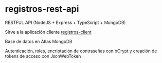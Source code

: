 # registros-rest-api

RESTFUL API (NodeJS + Express + TypeScript + MongoDB)

Sirve a la aplicación cliente [registros-client]

Base de datos en Atlas MongoDB

Autenticación, roles, encriptación de contraseñas con bCrypt y creación de tokens de acceso con JsonWebToken


[registros-client]: <https://github.com/gustavoghp87/registros-client/>
